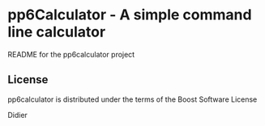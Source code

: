 pp6Calculator - A simple command line calculator
=================================================


README for the pp6calculator project


License
-------

pp6calculator is distributed under the terms of the Boost Software License


Didier